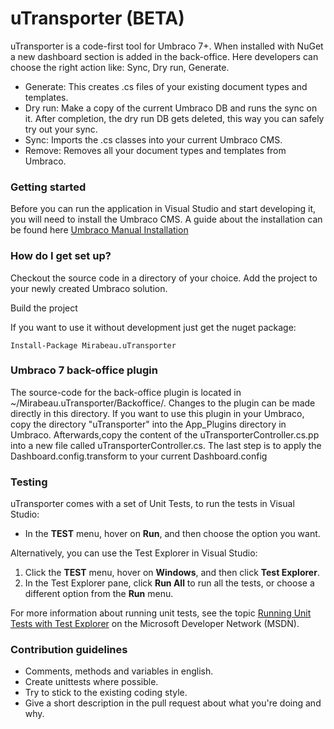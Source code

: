 # uTransporter (BETA)

uTransporter is a code-first tool for Umbraco 7+. When installed with NuGet a new dashboard section is added in the back-office. Here developers can choose the right action like:
Sync, Dry run, Generate.

* Generate: This creates .cs files of your existing document types and templates.
* Dry run: Make a copy of the current Umbraco DB and runs the sync on it. After completion, the dry run DB gets deleted, this way you can safely try out your sync.
* Sync: Imports the .cs classes into your current Umbraco CMS.
* Remove: Removes all your document types and templates from Umbraco.

### Getting started ###

Before you can run the application in Visual Studio and start developing it, you will need to install the Umbraco CMS. A guide about the installation can be found here [Umbraco Manual Installation][]

[Umbraco Manual Installation]: http://our.umbraco.org/documentation/Installation/install-umbraco-manually

### How do I get set up? ###

Checkout the source code in a directory of your choice. Add the project to your newly created Umbraco solution.

Build the project

If you want to use it without development just get the nuget package:

	Install-Package Mirabeau.uTransporter
    
### Umbraco 7 back-office plugin ###

The source-code for the back-office plugin is located in ~/Mirabeau.uTransporter/Backoffice/.
Changes to the plugin can be made directly in this directory.
If you want to use this plugin in your Umbraco, copy the directory "uTransporter" into the App_Plugins directory in Umbraco. Afterwards,copy the content of the uTransporterController.cs.pp into a new file called uTransporterController.cs.
The last step is to apply the Dashboard.config.transform to your current Dashboard.config

### Testing ###

uTransporter comes with a set of Unit Tests, to run the tests in Visual Studio:

* In the **TEST** menu,  hover on **Run**, and then choose the option you want.

Alternatively, you can use the Test Explorer in Visual Studio:

1. Click the **TEST** menu, hover on **Windows**, and then click **Test Explorer**.
2. In the Test Explorer pane, click **Run All** to run all the tests, or choose a different option from the **Run** menu.

For more information about running unit tests, see the topic [Running Unit Tests with Test Explorer](http://msdn.microsoft.com/en-us/library/hh270865.aspx) on the Microsoft Developer Network (MSDN).

### Contribution guidelines ###

* Comments, methods and variables in english.
* Create unittests where possible.
* Try to stick to the existing coding style.
* Give a short description in the pull request about what you're doing and why.